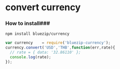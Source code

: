 convert currency
===================================

### How to install###

    npm install bluezip/currency

~~~javascript
var currency    = require('bluezip-currency');
currency.convert('USD','THB',function(err,rate){
  // rate = { data: '32.86110' };
  console.log(rate);
});
~~~
